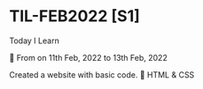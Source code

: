 # TIL-FEB2022 [S1]

 Today I Learn

📅 From on 11th Feb, 2022 to 13th Feb, 2022

  Created a website with basic code.
  📍 HTML & CSS
